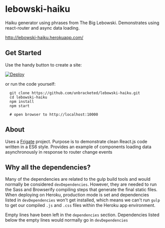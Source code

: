 # lebowski-haiku

Haiku generator using phrases from The Big Lebowski. Demonstrates using react-router and async data loading.

http://lebowski-haiku.herokuapp.com/

## Get Started

Use the handy button to create a site:

[![Deploy](https://www.herokucdn.com/deploy/button.png)](https://heroku.com/deploy)

or run the code yourself:

```
  git clone https://github.com/unbracketed/lebowski-haiku.git
  cd lebowski-haiku
  npm install
  npm start

  # open browser to http://localhost:10000
```

## About

Uses a [Frigate](https://github.com/lincolnloop/generator-frigate) project. Purpose is to demonstrate clean React.js code written in a ES6 style. Provides an example of components loading data asynchronously in response to router change events

## Why all the dependencies?

Many of the dependencies are related to the gulp build tools and would normally be considered `devDependencies`. However, they are needed to run the Sass and Browserify compiling steps that generate the final static files. When deploying on Heroku, production mode is set and dependencies listed in `devDependencies` won't get installed, which means we can't run `gulp` to get our compiled `.js` and `.css` files within the Heroku app environment.

Empty lines have been left in the `dependencies` section. Dependencies listed below the empty lines would normally go in `devDependencies`
